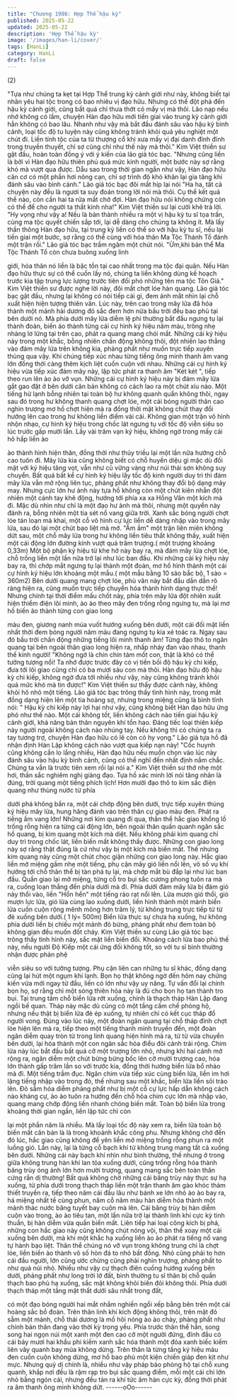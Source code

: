 ```yaml
---
title: "Chương 1986: Hợp Thể hậu kỳ"
published: 2025-05-22
updated: 2025-05-22
description: 'Hợp Thể hậu kỳ'
image: '/images/han-li/cover/'
tags: [HanLi]
category: HanLi
draft: false
---
```


(2)

"Tựa như chúng ta kẹt tại Hợp Thể trung kỳ cảnh giới như này,
không biết tại nhân yêu hai tộc trong có bao nhiêu vị đạo hữu.
Nhưng có thể đột phá đến hậu kỳ cảnh giới, cũng bất quá chỉ thưa
thớt có mấy vị mà thôi. Lão nạp nếu nhớ không có lầm, chuyện
Hàn đạo hữu mới tiến giai vào trung kỳ cảnh giới hẳn không có
bao lâu. Nhanh như vậy mà bắt đầu đánh sâu vào hậu kỳ bình
cảnh, loại tốc độ tu luyện này cũng không tránh khỏi quá yêu
nghiệt một chút đi. Liền tính tộc của ta từ thượng cổ khi xưa mấy
vị đại danh đỉnh đỉnh trong truyền thuyết, chỉ sợ cũng chỉ như thế
này mà thôi." Kim Việt thiền sư gật đầu, hoàn toàn đồng ý với ý
kiến của lão giả tóc bạc.
"Nhưng cũng liền là bởi vì Hàn đạo hữu thiên phú quá mức kinh
người, một bước này sợ rằng khó mà vượt qua được. Dẫu sao
trong thời gian ngắn như vậy, Hàn đạo hữu căn cơ có một phần
hơi nông cạn, chỉ sợ trình độ khó khăn lại gia tăng khi đánh sâu
vào bình cảnh." Lão giả tóc bạc đôi mắt híp lại nói
"Ha ha, tất cả chuyện này đều là ngươi ta suy đoán trong lời nói
mà thôi. Cụ thể kết quả thế nào, còn cần hai ta rửa mắt chờ đợi.
Hàn đạo hữu nói không chừng còn có thể để cho người ta thất
kinh nha!" Kim Việt thiền sư lại cười khẽ trả lời.
"Hy vọng như vậy a! Nếu là bản thành nhiều ra một vị hậu kỳ tu sĩ
tọa trấn, cùng ma tộc quyết chiến sắp tới, lại dễ dàng cho chúng
ta không ít. Mà lấy thần thông Hàn đạo hữu, tại trung kỳ liền có
thể so với hậu kỳ tu sĩ, nếu lại tiến giai một bước, sợ rằng có thể
cùng với hóa thân Ma Tộc Thánh Tổ đánh một trận rồi." Lão giả
tóc bạc trầm ngâm một chút nói.
"Ừm,khi bản thể Ma Tộc Thánh Tổ còn chưa buông xuống linh

giới, hóa thân nó liền là bậc tồn tại cao nhất trong ma tộc đại
quân. Nếu Hàn đạo hữu thực sự có thể cuốn lấy nó, chúng ta liền
không dùng kế hoạch trước kia tập trung lực lượng trước tiên đối
phó những tên ma tộc Tôn Giả." Kim Việt thiền sư được nghe lời
này, đôi mắt chợt lóe hàn quang.
Lão giả tóc bạc gật đầu, nhưng lại không có nói tiếp cái gì, đem
ánh mắt nhìn lại chỗ xuất hiện hiện tượng thiên văn.
Lúc này, trên cao trong mây lửa đã hóa thành một mảnh hải
dương đỏ sắc đem hơn nửa bầu trời đều bao phủ tại bên dưới
nó.
Mà phía dưới mây lửa diễm lệ phi thường bắt đầu ngưng tụ lại
thành đoàn, biến ảo thành từng cái cự hình ký hiệu năm màu,
trông nhẹ nhàng lơ lửng tại trên cao, phát ra quang mang chói
mắt.
Những cái ký hiệu này trong một khắc, bỗng nhiên chấn động
không thôi, đột nhiên lao thẳng vào đám mây lửa trên không kia,
phảng phất như muốn trực tiếp xuyên thủng qua vậy.
Khi chúng tiếp xúc nhau từng tiếng ông minh thanh âm vang lớn
đồng thời càng thêm kịch liệt cuồn cuộn với nhau. Những cái cự
hình ký hiệu vừa tiếp xúc đám mây này, lập tức phát ra thanh âm
"Két két ", tiếp theo run lên ào ào vỡ vụn.
Những cái cự hình ký hiệu này bị đám mây lửa gắt gao đặt ở bên
dưới căn bản không có cách lao ra một chút xíu nào.
Một tiếng hừ lạnh bỗng nhiên tại toàn bộ hư không quanh quẩn
không thôi, ngay sau đó trong hư không thanh quang chợt lóe,
một cái bóng người thân cao nghìn trượng mơ hồ chợt hiện mà ra
đồng thời mặt không chút thay đổi hướng lên cao trong hư không
liền điểm vài cái.
Không gian một trận vô hình nhộn nhạo, cự hình ký hiệu trong
chốc lát ngưng tụ với tốc độ viễn siêu so lúc trước gấp mười lần.
Lấy vài trăm vạn ký hiệu, không ngờ trong mấy cái hô hấp liền ào

ào thành hình hiện thân, đồng thời như thủy triều lại một lần nữa
hướng chỗ cao tuôn đi.
Mây lửa kia cũng không biết có chỗ huyền diệu gì mặc dù đối mặt
với ký hiệu tăng vọt, vẫn như cũ vững vàng như núi thái sơn
không suy chuyển.
Bất quá bất kể cự hình ký hiệu lấy tốc độ kinh người duy trì thì
đám mây lửa vẫn mở rộng liên tục, phảng phất như không thay
đổi bộ dạng mảy may.
Nhưng cực lớn hư ảnh này tựa hồ không còn một chút kiên nhẫn
đột nhiên một cánh tay khẽ động, hướng tới phía xa xa Hồng Vân
một kích mà đi.
Mặc dù nhìn như chỉ là một đạo hư ảnh mà thôi, nhưng một
quyền này đánh ra, bỗng nhiên một tia sét nổ vang giữa trời.
Xanh sắc bóng người chợt lóe tán loạn mà khai, một cỗ vô hình
cự lực liền dễ dàng nhập vào trong mây lửa, sau đó lại một chút
bạo liệt mà mở.
"Ầm ầm" một trận liên miên không dứt sau, một chỗ mây lửa trong
hư không liền tiêu thất không thấy, xuất hiện một cái động lớn
đường kính vượt quá trăm trượng.( một trượng khoảng 0,33m)
Một bộ phận ký hiệu từ khe hở này bay ra, mà đám mây lửa chợt
lóe, chỗ trống liền một lần nữa trở lại như lúc ban đầu.
Khi những cái ký hiệu này bay ra, thì chớp mắt ngưng tụ lại thành
một đoàn, mơ hồ hình thành một cái cự hình ký hiệu lớn khoảng
một mẫu.( một mẫu bằng 10 sào bắc bộ, 1 sào = 360m2)
Bên dưới quang mang chợt lóe, phù văn này bắt đầu dần dần rõ
ràng hiện ra, cũng muốn trực tiếp chuyển hóa thành hình dạng
thực thể!
Nhưng chính tại thời điểm mấu chốt này, phía trên mây lửa đột
nhiên xuất hiện thiểm điện lôi minh, ào ào theo mây đen trống
rỗng ngưng tụ, mà lại mơ hồ biến ảo thành từng con giao long

màu đen, giương nanh múa vuốt hướng xuống bên dưới, một cái
đối mặt liền nhất thời đem bóng người năm màu đang ngưng tụ
kia xé toác ra.
Ngay sau đó bầu trời chấn động những tiếng lôi minh thanh âm!
Từng đạo thô to ngân quang tại bên ngoài thân giao long hiện ra,
nhấp nháy đan vào nhau, thanh thế kinh người!
"Không ngờ là chín chín tám mốt con, thật là khó có thể tưởng
tượng nổi! Ta nhớ được trước đây có vị tiền bối độ hậu kỳ chi kiếp,
đưa tới lôi giao cũng chỉ có ba mươi sáu con mà thôi. Hàn đạo
hữu độ hậu kỳ chi kiếp, không ngờ đưa tới nhiều như vậy, này
cũng không tránh khỏi quá mức khó mà tin được!" Kim Việt thiền
sư thấy được cảnh này, không khỏi hô nhỏ một tiếng.
Lão giả tóc bạc trông thấy tình hình này, trong mắt đồng dạng
hiện lên một tia hoảng sợ, nhưng trong miệng cũng là bình tĩnh
nói:
" Hậu kỳ chi kiếp này lợi hại như vậy, cũng không biết Hàn đạo
hữu ứng phó như thế nào. Một cái không tốt, liền không cách nào
tiến giai hậu kỳ cảnh giới, khả năng bản thân nguyên khí tổn hao.
Đáng tiếc loại thiên kiếp này người ngoài không cách nào nhúng
tay. Nếu không thì có chúng ta ra tay tương trợ, chuyện Hàn đạo
hữu có lẽ còn có hy vọng."
Lão giả tựa hồ đã nhận định Hàn Lập không cách nào vượt qua
kiếp nạn này!
"Cốc huynh cũng không cần lo lắng nhiều, Hàn đạo hữu nếu
muốn chọn vào lúc này đánh sâu vào hậu kỳ bình cảnh, cũng có
thể nghĩ đến nhất định nắm chắc. Chúng ta vẫn là trước tiên xem
rồi lại nói a." Kim Việt thiền sư thở nhẹ một hơi, thần sắc nghiêm
nghị giảng đạo.
Tựa hồ xác minh lời nói tăng nhân là đúng, trời quang một tiếng
phích lịch!
Hơn mười đạo thô to kim sắc điện quang như thùng nước từ phía

dưới phá không bắn ra, một cái chớp động bên dưới, trực tiếp
xuyên thủng ký hiệu mây lửa, hung hăng đánh vào trên thân cự
giao màu đen.
Phát ra tiếng ầm vang lớn!
Những nơi kim quang đi qua, thân thể hắc giao khổng lồ trống
rỗng hiện ra từng cái động lớn, bên ngoài thân quấn quanh ngân
sắc hồ quang, bị kim quang một kích mà diệt. Nếu không phải kim
quang chỉ duy trì trong chốc lát, liền biến mất không thấy được.
Những con giao long này sợ rằng thật đúng là cứ như vậy bị một
kích mà biến mất.
Thế nhưng kim quang này cũng một chút chọc giận những con
giao long này.
Hắc giao liền mở miệng gầm nhẹ một tiếng, phụ cận mây gió liền
nổi lên, vô số vụ khí hướng tới chỗ thân thể bị tàn phá tụ lại, mà
chớp mắt bù đắp lại như lúc ban đầu.
Quần giao lại mở miệng, từng cỗ tro bụi sắc cương phong tuôn ra
mà ra, cuồng loạn thẳng đến phía dưới mà đi.
Phía dưới đám mây lửa bị đám gió này thổi vào, liền "Hổn hển"
một tiếng rào rạt nổi lên.
Lửa mượn gió thổi, gió mượn lực lửa, gió lửa cùng lao xuống
dưới, liền hình thành một mảnh biển lửa cuồn cuộn rộng mênh
mông hơn trăm lý, từ không trung trực tiếp từ từ đè xuống bên
dưới.( 1 lý= 500m)
Biển lửa thực sự chưa hạ xuống, hư không phía dưới liền bị chiếu
một mảnh đỏ bừng, phảng phất như đem toàn bộ không gian đều
muốn đốt cháy.
Kim Việt thiền sư cùng Lão giả tóc bạc trông thấy tình hình này,
sắc mặt liền biến đổi.
Khoảng cách lửa bao phủ thế này, nếu người Độ Kiếp một cái
ứng đối không tốt, so với tu sĩ bình thường nhận được phản phệ

viễn siêu so với tưởng tượng.
Phụ cận liên can những tu sĩ khác, đồng dạng cũng lại hút một
ngụm khí lạnh.
Bọn họ thật không ngờ đến hôm nay chứng kiến vừa mới ngay từ
đầu, liền có lớn như vậy uy năng.
Tự vấn đổi lại chính bọn họ, sợ rằng chỉ một sóng thiên hỏa này
là đủ cho bọn họ tan thành tro bụi.
Tại trung tâm chỗ biển lửa rớt xuống, chính là thạch tháp Hàn Lập
đang ngồi bế quan.
Tháp này mặc dù cũng có một tầng cấm chế phòng hộ, nhưng
nếu thật bị biển lửa đè ép xuống, tự nhiên chỉ có kết cục tháp đổ
người vong.
Đúng vào lúc này, một đoàn ngân quang tại chỗ tháp đỉnh chợt
lóe hiện lên mà ra, tiếp theo một tiếng thanh minh truyền đến, một
đoàn ngân diễm quay tròn từ trong linh quang hiện hình mà ra, từ
từ vừa chuyển bên dưới, lại hóa thành một con ngân sắc hỏa điểu
đôi cánh trải rộng.
Chim lửa này lúc bắt đầu bất quá cỡ một trượng lớn nhỏ, nhưng
khi hai cánh mở rộng ra, ngân diễm một chút bừng bừng bốc lên
cỡ mười trượng cao, hóa lớn thành gấp trăm lần so với trước kia,
đồng thời hướng biển lửa bổ nhào mà đi.
Một tiếng trầm đục.
Ngân chim vừa tiếp xúc cùng biển lửa, liền im hơi lặng tiếng nhập
vào trong đó, thế nhưng sau một khắc, biển lửa liền sôi trào lên.
Đỏ sẫm hỏa diễm phảng phất như bị một cỗ cự lực hấp dẫn
không cách nào kháng cự, ào ào tuôn ra hướng đến chỗ hỏa
chim cực lớn mà nhập vào, quang mang chớp động liền nhanh
chóng biến mất.
Toàn bộ biển lửa trong khoảng thời gian ngắn, liền lập tức chỉ còn

lại một phần năm là nhiều.
Mà lấy loại tốc độ này xem ra, biển lửa toàn bộ biến mất căn bản
là là trong khoảnh khắc công phu.
Nhưng không chờ đến đó lúc, hắc giao cũng không để yên liền
mở miệng trống rỗng phun ra một luồng gió.
Lần này, lại là từng cỗ bạch khí từ không trung mang tất cả xuống
bên dưới.
Những cái này bạch khí nhìn như bình thường, thế nhưng ở trong
giữa không trung hàn khí lan tỏa xuống dưới, cũng trống rỗng hóa
thành băng trùy óng ánh lớn hơn mười trượng, quang mang sắc
bén toàn thân cứng rắn dị thường! Bất quá không chờ những cái
băng trùy này thực sự hạ xuống, từ phía dưới trong thạch tháp
liền một trận thanh âm gào khóc thảm thiết truyền ra, tiếp theo
năm cái đầu lâu như bánh xe lớn nhỏ ào ào bay ra, há miệng nhất
tề cùng phun, năm cỗ năm màu hàn diễm hóa thành một mảnh
thác nước băng tuyết bay cuộn mà lên.
Cái băng trùy bị hàn diễm cuộn vào trong, ào ào tiêu tan, một lần
nữa trở lại thành linh khí cực kỳ tinh thuần, bị hàn diễm vừa quấn
biến mất.
Liên tiếp hai loại công kích bị phá, những con hắc giao này cũng
không chút nóng vội, thân thể xoay một cái xuống bên dưới, mà
khi một khắc hạ xuống liền ào ào phát ra tiếng nổ vang tự hành
bạo liệt.
Thân thể chúng nó vỡ vụn trong không trung chỉ là chợt lóe, liền
biến ảo thành vô số hòn đá to nhỏ bất đồng.
Nhỏ cũng phải to hơn cái đầu người, lớn cũng ước chừng cũng
phải nghìn trượng, phảng phất to như quả núi nhỏ. Nhiều như vậy
cự thạch điên cuồng hướng xuống bên dưới, phảng phất như
long trời lở đất, bình thường tu sĩ thân bị chỗ quần thạch bao phủ
hạ xuống, sắc mặt không khỏi biến đỏi không thôi.
Phía dưới thạch tháp một tầng mật thất dưới sâu nhất trong đất,

có một đạo bóng người hai mắt nhắm nghiền ngồi xếp bằng bên
trên một cái hoàng sắc bồ đoàn.
Trên thân linh khí kích động không thôi, trên mặt đỏ sẫm một
mảnh, chỗ thái dương là mồ hôi nóng ào ào chảy, phảng phất như
chính bản thân đang vào thời kỳ trọng yếu.
Phía trước thân thể hắn, song song hai ngọn núi một xanh một
đen cao cỡ một người đứng, đỉnh đầu có cái bảy mươi hai khẩu
phi kiếm xanh sắc hóa thành một đóa xanh biếc kiếm liên vây
quanh bay múa không dừng.
Trên thân là từng tầng ký hiệu màu đen cuồn cuộn không dừng,
mơ hồ bao phủ một kiện chiến giáp đen kịt như mực.
Nhưng quỷ dị chính là, nhiều như vậy pháp bảo phòng hộ tại chỗ
xung quanh, khắp nơi đều là rậm rạp tro bụi sắc quang điểm, mỗi
một cái chỉ lớn nhỏ bằng ngón cái, nhưng đều tản ra khí tức âm
hàn cực kỳ, đồng thời phát ra âm thanh ông minh không dứt.
------oOo------
